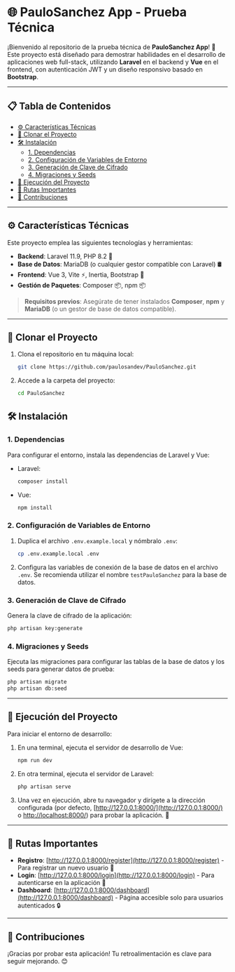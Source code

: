 # 🌐 PauloSanchez App - Prueba Técnica

¡Bienvenido al repositorio de la prueba técnica de **PauloSanchez App**! 🚀 
Este proyecto está diseñado para demostrar habilidades en el desarrollo de aplicaciones web full-stack, 
utilizando **Laravel** en el backend y **Vue** en el frontend, con autenticación JWT 
y un diseño responsivo basado en **Bootstrap**.

---

## 📋 Tabla de Contenidos

- [⚙️ Características Técnicas](#⚙️-características-técnicas)
- [📂 Clonar el Proyecto](#📂-clonar-el-proyecto)
- [🛠️ Instalación](#🛠️-instalación)
  - [1. Dependencias](#1-dependencias)
  - [2. Configuración de Variables de Entorno](#2-configuración-de-variables-de-entorno)
  - [3. Generación de Clave de Cifrado](#3-generación-de-clave-de-cifrado)
  - [4. Migraciones y Seeds](#4-migraciones-y-seeds)
- [🚀 Ejecución del Proyecto](#🚀-ejecución-del-proyecto)
- [🔗 Rutas Importantes](#🔗-rutas-importantes)
- [💬 Contribuciones](#💬-contribuciones)

---

## ⚙️ Características Técnicas

Este proyecto emplea las siguientes tecnologías y herramientas:

- **Backend**: Laravel 11.9, PHP 8.2 🐘
- **Base de Datos**: MariaDB (o cualquier gestor compatible con Laravel) 🛢️
- **Frontend**: Vue 3, Vite ⚡, Inertia, Bootstrap 🎨
- **Gestión de Paquetes**: Composer 📦, npm 📦

> **Requisitos previos**: Asegúrate de tener instalados **Composer**, **npm** 
y **MariaDB** (o un gestor de base de datos compatible).

---

## 📂 Clonar el Proyecto

1. Clona el repositorio en tu máquina local:
   ```bash
   git clone https://github.com/paulosandev/PauloSanchez.git
   ```

2. Accede a la carpeta del proyecto:
   ```bash
   cd PauloSanchez
   ```

## 🛠️ Instalación

### 1. Dependencias

Para configurar el entorno, instala las dependencias de Laravel y Vue:

- Laravel:
  ```bash
  composer install
  ```

- Vue:
  ```bash
  npm install
  ```

### 2. Configuración de Variables de Entorno

1. Duplica el archivo `.env.example.local` y nómbralo `.env`:
   ```bash
   cp .env.example.local .env
   ```

2. Configura las variables de conexión de la base de datos en el 
archivo `.env`. Se recomienda utilizar el nombre `testPauloSanchez` para la base de datos.

### 3. Generación de Clave de Cifrado

Genera la clave de cifrado de la aplicación:
```bash
php artisan key:generate
```

### 4. Migraciones y Seeds

Ejecuta las migraciones para configurar las tablas de la base de datos y los seeds para generar datos de prueba:
```bash
php artisan migrate
php artisan db:seed
```

---

## 🚀 Ejecución del Proyecto

Para iniciar el entorno de desarrollo:

1. En una terminal, ejecuta el servidor de desarrollo de Vue:
   ```bash
   npm run dev
   ```

2. En otra terminal, ejecuta el servidor de Laravel:
   ```bash
   php artisan serve
   ```

3. Una vez en ejecución, abre tu navegador y dirígete a la dirección configurada (por defecto, [http://127.0.0.1:8000/](http://127.0.0.1:8000/) o [http://localhost:8000/](http://localhost:8000/)) para probar la aplicación. 🎉

---

## 🔗 Rutas Importantes

- **Registro**: [http://127.0.0.1:8000/register](http://127.0.0.1:8000/register) - Para registrar un nuevo usuario 📝
- **Login**: [http://127.0.0.1:8000/login](http://127.0.0.1:8000/login) - Para autenticarse en la aplicación 🔑
- **Dashboard**: [http://127.0.0.1:8000/dashboard](http://127.0.0.1:8000/dashboard) - Página accesible solo para usuarios autenticados 🔒

---

## 💬 Contribuciones

¡Gracias por probar esta aplicación! Tu retroalimentación es clave para seguir mejorando. 😊
```
